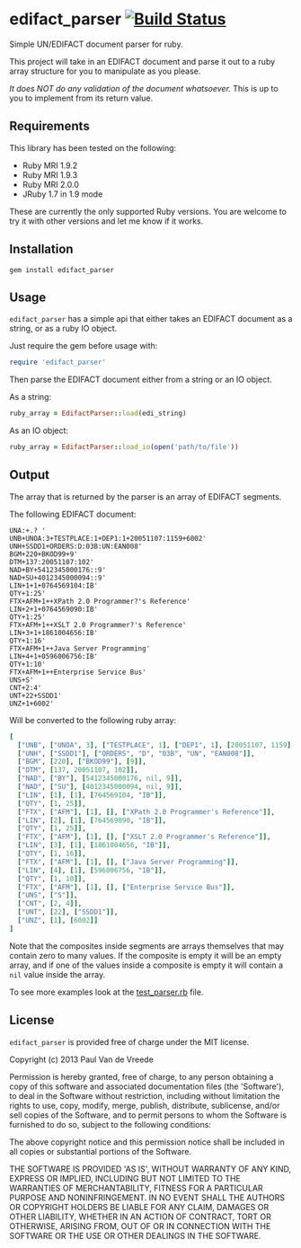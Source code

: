 # edifact_parser [![Build Status](https://travis-ci.org/pvdvreede/edifact_parser.png?branch=master)](https://travis-ci.org/pvdvreede/edifact_parser)

Simple UN/EDIFACT document parser for ruby.

This project will take in an EDIFACT document and parse it out to a ruby array structure for you to manipulate as you please.

*It does NOT do any validation of the document whatsoever.* This is up to you to implement from its return value.

## Requirements

This library has been tested on the following:

* Ruby MRI 1.9.2
* Ruby MRI 1.9.3
* Ruby MRI 2.0.0
* JRuby 1.7 in 1.9 mode

These are currently the only supported Ruby versions. You are welcome to try it with other versions and let me know if it works.

## Installation

```
gem install edifact_parser
```

## Usage

`edifact_parser` has a simple api that either takes an EDIFACT document as a string, or as a ruby IO object.

Just require the gem before usage with:

```ruby
require 'edifact_parser'
```

Then parse the EDIFACT document either from a string or an IO object.

As a string:

```ruby
ruby_array = EdifactParser::load(edi_string)
```

As an IO object:

```ruby
ruby_array = EdifactParser::load_io(open('path/to/file'))
```

## Output

The array that is returned by the parser is an array of EDIFACT segments.

The following EDIFACT document:

```
UNA:+.? '
UNB+UNOA:3+TESTPLACE:1+DEP1:1+20051107:1159+6002'
UNH+SSDD1+ORDERS:D:03B:UN:EAN008'
BGM+220+BKOD99+9'
DTM+137:20051107:102'
NAD+BY+5412345000176::9'
NAD+SU+4012345000094::9'
LIN+1+1+0764569104:IB'
QTY+1:25'
FTX+AFM+1++XPath 2.0 Programmer?'s Reference'
LIN+2+1+0764569090:IB'
QTY+1:25'
FTX+AFM+1++XSLT 2.0 Programmer?'s Reference'
LIN+3+1+1861004656:IB'
QTY+1:16'
FTX+AFM+1++Java Server Programming'
LIN+4+1+0596006756:IB'
QTY+1:10'
FTX+AFM+1++Enterprise Service Bus'
UNS+S'
CNT+2:4'
UNT+22+SSDD1'
UNZ+1+6002'
```

Will be converted to the following ruby array:

```ruby
[
  ["UNB", ["UNOA", 3], ["TESTPLACE", 1], ["DEP1", 1], [20051107, 1159], [6002]],
  ["UNH", ["SSDD1"], ["ORDERS", "D", "03B", "UN", "EAN008"]],
  ["BGM", [220], ["BKOD99"], [9]],
  ["DTM", [137, 20051107, 102]],
  ["NAD", ["BY"], [5412345000176, nil, 9]],
  ["NAD", ["SU"], [4012345000094, nil, 9]],
  ["LIN", [1], [1], [764569104, "IB"]],
  ["QTY", [1, 25]],
  ["FTX", ["AFM"], [1], [], ["XPath 2.0 Programmer's Reference"]],
  ["LIN", [2], [1], [764569090, "IB"]],
  ["QTY", [1, 25]],
  ["FTX", ["AFM"], [1], [], ["XSLT 2.0 Programmer's Reference"]],
  ["LIN", [3], [1], [1861004656, "IB"]],
  ["QTY", [1, 16]],
  ["FTX", ["AFM"], [1], [], ["Java Server Programming"]],
  ["LIN", [4], [1], [596006756, "IB"]],
  ["QTY", [1, 10]],
  ["FTX", ["AFM"], [1], [], ["Enterprise Service Bus"]],
  ["UNS", ["S"]],
  ["CNT", [2, 4]],
  ["UNT", [22], ["SSDD1"]],
  ["UNZ", [1], [6002]]
]
```

Note that the composites inside segments are arrays themselves that may contain zero to many values. If the composite is empty it will be an empty array, and if one of the values inside a composite is empty it will contain a `nil` value inside the array.

To see more examples look at the [test_parser.rb](https://github.com/pvdvreede/edifact_parser/blob/master/test/test_parser.rb) file.

## License

`edifact_parser` is provided free of charge under the MIT license.

Copyright (c) 2013 Paul Van de Vreede

Permission is hereby granted, free of charge, to any person obtaining a copy
of this software and associated documentation files (the 'Software'), to deal
in the Software without restriction, including without limitation the rights
to use, copy, modify, merge, publish, distribute, sublicense, and/or sell
copies of the Software, and to permit persons to whom the Software is
furnished to do so, subject to the following conditions:

The above copyright notice and this permission notice shall be included in all
copies or substantial portions of the Software.

THE SOFTWARE IS PROVIDED 'AS IS', WITHOUT WARRANTY OF ANY KIND, EXPRESS OR
IMPLIED, INCLUDING BUT NOT LIMITED TO THE WARRANTIES OF MERCHANTABILITY,
FITNESS FOR A PARTICULAR PURPOSE AND NONINFRINGEMENT. IN NO EVENT SHALL THE
AUTHORS OR COPYRIGHT HOLDERS BE LIABLE FOR ANY CLAIM, DAMAGES OR OTHER
LIABILITY, WHETHER IN AN ACTION OF CONTRACT, TORT OR OTHERWISE, ARISING FROM,
OUT OF OR IN CONNECTION WITH THE SOFTWARE OR THE USE OR OTHER DEALINGS IN THE
SOFTWARE.
